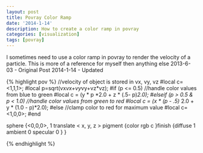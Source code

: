 ```yaml
---
layout: post
title: Povray Color Ramp
date: '2014-1-14'
description: How to create a color ramp in povray
categories: [visualization]
tags: [povray]
---
```


I sometimes need to use a color ramp in povray to render the velocity of a particle. This is more of a reference for myself then anything else
2013-6-03 - Original Post
2014-1-14 - Updated

 
{% highlight pov %}
//velocity of object is stored in vx, vy, vz
#local c=<1,1,1>;
#local p=sqrt(vx*vx+vy*vy+vz*vz);
#if (p <= 0.5)
	//handle color values from blue to green
	#local c = (y * p *2.0  + z * (.5- p)*2.0);
#elseif (p > 0.5 & p < 1.0)
	//handle color values from green to red
	#local c = (x * (p - .5)* 2.0 + y * (1.0 - p)*2.0);
#else
	//clamp color to red for maximum value
	#local c=<1,0,0>;
#end

sphere {<0,0,0>, 1 translate < x, y, z >  pigment {color rgb c }finish {diffuse 1 ambient 0 specular 0 } }

{% endhighlight %}
